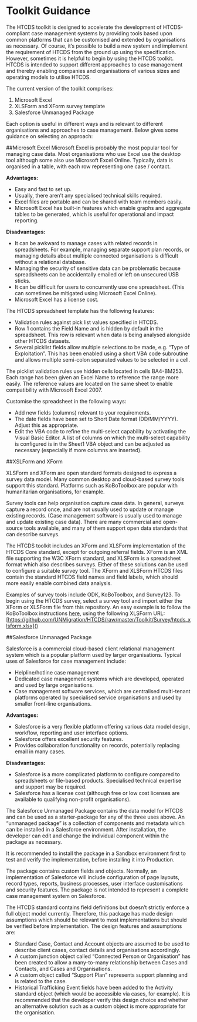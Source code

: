 # Toolkit Guidance

The HTCDS toolkit is designed to accelerate the development of HTCDS-compliant case management systems by providing tools based upon common platforms that can be customised and extended by organisations as necessary. Of course, it’s possible to build a new system and implement the requirement of HTCDS from the ground up using the specification. However, sometimes it is helpful to begin by using the HTCDS toolkit. HTCDS is intended to support different approaches to case management and thereby enabling companies and organisations of various sizes and operating models to utilise HTCDS.

The current version of the toolkit comprises:

1.	Microsoft Excel
2.	XLSForm and XForm survey template
3.	Salesforce Unmanaged Package

Each option is useful in different ways and is relevant to different organisations and approaches to case management. Below gives some guidance on selecting an approach:

##Microsoft Excel
Microsoft Excel is probably the most popular tool for managing case data. Most organisations who use Excel use the desktop tool although some also use Microsoft Excel Online. Typically, data is organised in a table, with each row representing one case / contact.

**Advantages:**

* Easy and fast to set up.
* Usually, there aren’t any specialised technical skills required.
* Excel files are portable and can be shared with team members easily.
* Microsoft Excel has built-in features which enable graphs and aggregate tables to be generated, which is useful for operational and impact reporting.

**Disadvantages:**

* It can be awkward to manage cases with related records in spreadsheets. For example, managing separate support plan records, or managing details about multiple connected organisations is difficult without a relational database.
* Managing the security of sensitive data can be problematic because spreadsheets can be accidentally emailed or left on unsecured USB sticks.
* It can be difficult for users to concurrently use one spreadsheet. (This can sometimes be mitigated using Microsoft Excel Online).
* Microsoft Excel has a license cost.

The HTCDS spreadsheet template has the following features:

* Validation rules against pick list values specified in HTCDS.
* Row 1 contains the Field Name and is hidden by default in the spreadsheet. This row is relevant when data is being analysed alongside other HTCDS datasets.
* Several picklist fields allow multiple selections to be made, e.g. “Type of Exploitation”. This has been enabled using a short VBA code subroutine and allows multiple semi-colon separated values to be selected in a cell.

The picklist validation rules use hidden cells located in cells BA4-BM253. Each range has been given an Excel Name to reference the range more easily. The reference values are located on the same sheet to enable compatibility with Microsoft Excel 2007.

Customise the spreadsheet in the following ways:

* Add new fields (columns) relevant to your requirements.
* The date fields have been set to Short Date format (DD/MM/YYYY). Adjust this as appropriate.
* Edit the VBA code to refine the multi-select capability by activating the Visual Basic Editor. A list of columns on which the multi-select capability is configured is in the Sheet1 VBA object and can be adjusted as necessary (especially if more columns are inserted).

##XSLForm and XForm

XLSForm and XForm are open standard formats designed to express a survey data model. Many common desktop and cloud-based survey tools support this standard. Platforms such as KoBoToolbox are popular with humanitarian organisations, for example.

Survey tools can help organisation capture case data. In general, surveys capture a record once, and are not usually used to update or manage existing records. (Case management software is usually used to manage and update existing case data). There are many commercial and open-source tools available, and many of them support open data standards that can describe surveys.

The HTCDS toolkit includes an XForm and XLSForm implementation of the HTCDS Core standard, except for outgoing referral fields. XForm is an XML file supporting the W3C XForm standard, and XLSForm is a spreadsheet format which also describes surveys. Either of these solutions can be used to configure a suitable survey tool. The XForm and XLSForm HTCDS files contain the standard HTCDS field names and field labels, which should more easily enable combined data analysis.

Examples of survey tools include ODK, KoBoToolbox, and Survey123. To begin using the HTCDS survey, select a survey tool and import either the XForm or XLSForm file from this repository. An easy example is to follow the KoBoToolbox instructions [here](https://support.kobotoolbox.org/xls_url.html), using the following XLSForm URL:
[https://github.com/UNMigration/HTCDS/raw/master/Toolkit/Survey/htcds_xlsform.xlsx]()

##Salesforce Unmanaged Package

Salesforce is a commercial cloud-based client relational management system which is a popular platform used by larger organisations. Typical uses of Salesforce for case management include:

* Helpline/hotline case management
* Dedicated case management systems which are developed, operated and used by large organisations.
* Case management software services, which are centralised multi-tenant platforms operated by specialised service organisations and used by smaller front-line organisations.

**Advantages:**

* Salesforce is a very flexible platform offering various data model design, workflow, reporting and user interface options.
* Salesforce offers excellent security features.
* Provides collaboration functionality on records, potentially replacing email in many cases.

**Disadvantages:**

* Salesforce is a more complicated platform to configure compared to spreadsheets or file-based products. Specialised technical expertise and support may be required.
* Salesforce has a license cost (although free or low cost licenses are available to qualifying non-profit organisations).

The Salesforce Unmanaged Package contains the data model for HTCDS and can be used as a starter-package for any of the three uses above. An “unmanaged package” is a collection of components and metadata which can be installed in a Salesforce environment. After installation, the developer can edit and change the individual component within the package as necessary.

It is recommended to install the package in a Sandbox environment first to test and verify the implementation, before installing it into Production.

The package contains custom fields and objects. Normally, an implementation of Salesforce will include configuration of page layouts, record types, reports, business processes, user interface customisations and security features. The package is not intended to represent a complete case management system on Salesforce.

The HTCDS standard contains field definitions but doesn’t strictly enforce a full object model currently. Therefore, this package has made design assumptions which should be relevant to most implementations but should be verified before implementation. The design features and assumptions are:

* Standard Case, Contact and Account objects are assumed to be used to describe client cases, contact details and organisations accordingly.
* A custom junction object called “Connected Person or Organisation” has been created to allow a many-to-many relationship between Cases and Contacts, and Cases and Organisations.
* A custom object called “Support Plan” represents support planning and is related to the case.
* Historical Trafficking Event fields have been added to the Activity standard object (which would be accessible via cases, for example). It is recommended that the developer verify this design choice and whether an alternative solution such as a custom object is more appropriate for the organisation.
